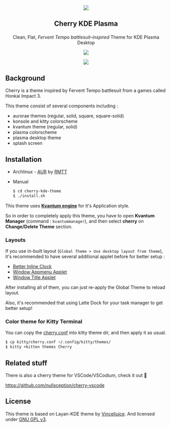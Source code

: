 <p align="center"><img src="https://raw.githubusercontent.com/nullxception/cherry-kde-theme/main/cherry.png"/></p>
<h2><p align="center">Cherry KDE Plasma</p></h2>
<p align="center">Clean, Flat, <i>Fervent Tempo battlesuit-inspired</i> Theme for KDE Plasma Desktop</p>
<p align="center"><img src="https://raw.githubusercontent.com/nullxception/cherry-kde-theme/main/preview-full.png"/></p>
<p align="center"><img src="https://raw.githubusercontent.com/nullxception/cherry-kde-theme/main/preview-variants.png"/></p>
</center>

## Background

Cherry is a theme inspired by Fervent Tempo battlesuit from a games called Honkai Impact 3.

This theme consist of several components including :

- aurorae themes (regular, solid, square, square-solid)
- konsole and kitty colorscheme
- kvantum theme (regular, solid)
- plasma colorscheme
- plasma desktop theme
- splash screen

## Installation

- Archlinux - [AUR](https://aur.archlinux.org/packages/cherry-kde-theme) by [RMTT](https://github.com/RMTT)

- Manual

  ```bash
  $ cd cherry-kde-theme
  $ ./install.sh
  ```

This theme uses [**Kvantum engine**](https://github.com/tsujan/Kvantum) for it's Application style.

So in order to completely apply this theme, you have to open **Kvantum Manager** (command : `kvantummanager`), and then select **cherry** on **Change/Delete Theme** section.

### Layouts

If you use in-built layout (`Global Theme > Use desktop layout from theme`), it's recommended to have several additional applet before for better setup :

- [Better Inline Clock](https://store.kde.org/p/1245902/)
- [Window Appmenu Applet](https://store.kde.org/p/1274975/)
- [Window Title Applet](https://store.kde.org/p/1274218/)

After installing all of them, you can just re-apply the Global Theme to reload layout.

Also, it's recommended that using Latte Dock for your task manager to get better setup!

### Color theme for Kitty Terminal

You can copy the [cherry.conf](kitty/cherry.conf) into kitty theme dir, and then apply it as usual.

```bash
$ cp kitty/cherry.conf ~/.config/kitty/themes/
$ kitty +kitten themes Cherry
```

## Related stuff

There is also a cherry theme for VSCode/VSCodium, check it out 🚀

https://github.com/nullxception/cherry-vscode

## License

This theme is based on Layan-KDE theme by [Vinceliuice](https://github.com/vinceliuice).
And licensed under [GNU GPL v3](LICENSE).
